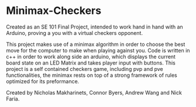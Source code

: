 # Minimax-Checkers
Created as an SE 101 Final Project, intended to work hand in hand with an Arduino, proving a you with a virtual checkers opponent. 


This project makes use of a minimax algorithm in order to choose the best move for the computer to make when playing against you. Code is 
written in c++ in order to work along side an arduino, which displays the current board state on an LED Matrix and takes player input 
with buttons. This project is a self contained checkers game, including pvp and pve functionalities, the minimax rests on top of a strong
framework of rules optimized for its preformance.

Created by Nicholas Makharinets, Connor Byers, Andrew Wang and Nick Faria.
